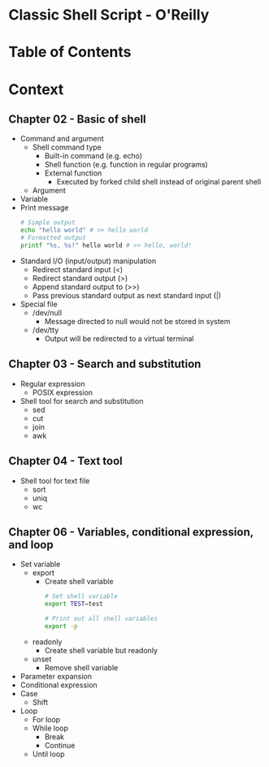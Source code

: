 # Classic Shell Script - O'Reilly

Table of Contents
=================

# Context

## Chapter 02 - Basic of shell
- Command and argument
    - Shell command type
        - Built-in command (e.g. echo)
        - Shell function (e.g. function in regular programs)
        - External function
            - Executed by forked child shell instead of original parent shell
    - Argument
- Variable
- Print message
    ```bash
    # Simple output
    echo "hello world" # >> hello world
    # Formatted output
    printf "%s, %s!" hello world # >> hello, world!
    ```
- Standard I/O (input/output) manipulation
    - Redirect standard input (<)
    - Redirect standard output (>)
    - Append standard output to (>>)
    - Pass previous standard output as next standard input (|)
- Special file
    - /dev/null
        - Message directed to null would not be stored in system
    - /dev/tty
        - Output will be redirected to a virtual terminal

## Chapter 03 - Search and substitution
- Regular expression
    - POSIX expression
- Shell tool for search and substitution
    - sed
    - cut
    - join
    - awk

## Chapter 04 - Text tool
- Shell tool for text file
    - sort
    - uniq
    - wc

## Chapter 06 - Variables, conditional expression, and loop
- Set variable
    - export
        - Create shell variable
            ```bash
            # Set shell variable
            export TEST=test

            # Print out all shell variables
            export -p
            ```
    - readonly
        - Create shell variable but readonly
    - unset
        - Remove shell variable
- Parameter expansion
- Conditional expression
- Case
    - Shift
- Loop
    - For loop
    - While loop
        - Break
        - Continue
    - Until loop
